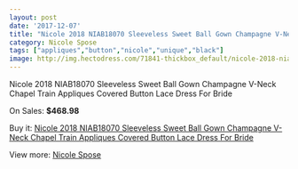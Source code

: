 ```yaml
---
layout: post
date: '2017-12-07'
title: "Nicole 2018 NIAB18070 Sleeveless Sweet Ball Gown Champagne V-Neck Chapel Train Appliques Covered Button Lace Dress For Bride"
category: Nicole Spose
tags: ["appliques","button","nicole","unique","black"]
image: http://img.hectodress.com/71841-thickbox_default/nicole-2018-niab18070-sleeveless-sweet-ball-gown-champagne-v-neck-chapel-train-appliques-covered-button-lace-dress-for-bride.jpg
---
```

Nicole 2018 NIAB18070 Sleeveless Sweet Ball Gown Champagne V-Neck Chapel Train Appliques Covered Button Lace Dress For Bride

On Sales: **$468.98**
<a href="https://www.hectodress.com/nicole-spose/22343-nicole-2018-niab18070-sleeveless-sweet-ball-gown-champagne-v-neck-chapel-train-appliques-covered-button-lace-dress-for-bride.html"><amp-img layout="responsive" width="600" height="600" src="//img.hectodress.com/71841-thickbox_default/nicole-2018-niab18070-sleeveless-sweet-ball-gown-champagne-v-neck-chapel-train-appliques-covered-button-lace-dress-for-bride.jpg" alt="Nicole 2018 NIAB18070 Sleeveless Sweet Ball Gown Champagne V-Neck Chapel Train Appliques Covered Button Lace Dress For Bride 0" /></a>
<a href="https://www.hectodress.com/nicole-spose/22343-nicole-2018-niab18070-sleeveless-sweet-ball-gown-champagne-v-neck-chapel-train-appliques-covered-button-lace-dress-for-bride.html"><amp-img layout="responsive" width="600" height="600" src="//img.hectodress.com/71843-thickbox_default/nicole-2018-niab18070-sleeveless-sweet-ball-gown-champagne-v-neck-chapel-train-appliques-covered-button-lace-dress-for-bride.jpg" alt="Nicole 2018 NIAB18070 Sleeveless Sweet Ball Gown Champagne V-Neck Chapel Train Appliques Covered Button Lace Dress For Bride 1" /></a>
<a href="https://www.hectodress.com/nicole-spose/22343-nicole-2018-niab18070-sleeveless-sweet-ball-gown-champagne-v-neck-chapel-train-appliques-covered-button-lace-dress-for-bride.html"><amp-img layout="responsive" width="600" height="600" src="//img.hectodress.com/71842-thickbox_default/nicole-2018-niab18070-sleeveless-sweet-ball-gown-champagne-v-neck-chapel-train-appliques-covered-button-lace-dress-for-bride.jpg" alt="Nicole 2018 NIAB18070 Sleeveless Sweet Ball Gown Champagne V-Neck Chapel Train Appliques Covered Button Lace Dress For Bride 2" /></a>

Buy it: [Nicole 2018 NIAB18070 Sleeveless Sweet Ball Gown Champagne V-Neck Chapel Train Appliques Covered Button Lace Dress For Bride](https://www.hectodress.com/nicole-spose/22343-nicole-2018-niab18070-sleeveless-sweet-ball-gown-champagne-v-neck-chapel-train-appliques-covered-button-lace-dress-for-bride.html "Nicole 2018 NIAB18070 Sleeveless Sweet Ball Gown Champagne V-Neck Chapel Train Appliques Covered Button Lace Dress For Bride")

View more: [Nicole Spose](https://www.hectodress.com/413-nicole-spose "Nicole Spose")